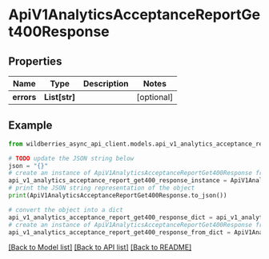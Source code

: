 # ApiV1AnalyticsAcceptanceReportGet400Response


## Properties

Name | Type | Description | Notes
------------ | ------------- | ------------- | -------------
**errors** | **List[str]** |  | [optional] 

## Example

```python
from wildberries_async_api_client.models.api_v1_analytics_acceptance_report_get400_response import ApiV1AnalyticsAcceptanceReportGet400Response

# TODO update the JSON string below
json = "{}"
# create an instance of ApiV1AnalyticsAcceptanceReportGet400Response from a JSON string
api_v1_analytics_acceptance_report_get400_response_instance = ApiV1AnalyticsAcceptanceReportGet400Response.from_json(json)
# print the JSON string representation of the object
print(ApiV1AnalyticsAcceptanceReportGet400Response.to_json())

# convert the object into a dict
api_v1_analytics_acceptance_report_get400_response_dict = api_v1_analytics_acceptance_report_get400_response_instance.to_dict()
# create an instance of ApiV1AnalyticsAcceptanceReportGet400Response from a dict
api_v1_analytics_acceptance_report_get400_response_from_dict = ApiV1AnalyticsAcceptanceReportGet400Response.from_dict(api_v1_analytics_acceptance_report_get400_response_dict)
```
[[Back to Model list]](../README.md#documentation-for-models) [[Back to API list]](../README.md#documentation-for-api-endpoints) [[Back to README]](../README.md)


